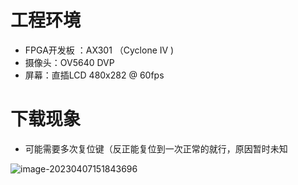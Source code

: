 # 工程环境

+ FPGA开发板 ：AX301 （Cyclone IV )
+ 摄像头：OV5640 DVP
+ 屏幕：直插LCD 480x282 @ 60fps



# 下载现象

- 可能需要多次复位键（反正能复位到一次正常的就行，原因暂时未知

![image-20230407151843696](C:\Users\BigPig\AppData\Roaming\Typora\typora-user-images\image-20230407151843696.png)



